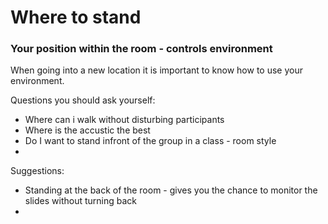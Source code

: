 # Where to stand
### Your position within the room - controls environment

When going into a new location it is important to know how to use your environment. 

Questions you should ask yourself:

* Where can i walk without disturbing participants
* Where is the accustic the best
* Do I want to stand infront of the group in a class - room style 
* 

Suggestions:

* Standing at the back of the room  - gives you the chance to monitor the slides without turning back
* 